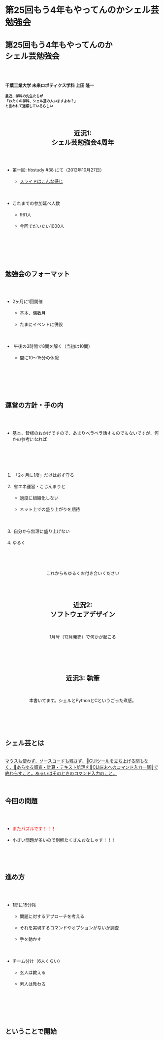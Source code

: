 # 第25回もう4年もやってんのかシェル芸勉強会
<h1 style="font-size: 180%;">第25回もう4年もやってんのか<br />
シェル芸勉強会</h1><br />
&nbsp;<br />
<br />
<strong>千葉工業大学 未来ロボティクス学科 上田 隆一</strong><br />
<br />
<strong style="font-size: 80%;">最近、学科の先生たちが<br />
「おたくの学科、シェル芸の人いますよね？」<br />
と言われて迷惑しているらしい</strong><br />
<br />
<!--nextpage--><br />
<h2 style="text-align: center;">近況1:<br />
シェル芸勉強会4周年</h2><br />
<ul><br />
 	<li style="text-align: left;">第一回: hbstudy #38 にて（2012年10月27日）<br />
<ul><br />
 	<li style="text-align: left;"><a href="http://www.slideshare.net/ryuichiueda/20121027-hbstudy38" target="_blank">スライドはこんな感じ</a></li><br />
</ul><br />
</li><br />
 	<li style="text-align: left;">これまでの参加延べ人数<br />
<ul><br />
 	<li style="text-align: left;">961人</li><br />
 	<li style="text-align: left;">今回でだいたい1000人</li><br />
</ul><br />
</li><br />
</ul><br />
<!--nextpage--><br />
<h2>勉強会のフォーマット</h2><br />
<ul><br />
 	<li>2ヶ月に1回開催<br />
<ul><br />
 	<li>基本、偶数月</li><br />
 	<li>たまにイベントに併設</li><br />
</ul><br />
</li><br />
 	<li> 午後の3時間で8問を解く（当初は10問）<br />
<ul><br />
 	<li>間に10〜15分の休憩</li><br />
</ul><br />
</li><br />
</ul><br />
<!--nextpage--><br />
<h2>運営の方針・手の内</h2><br />
<ul><br />
 	<li>基本、皆様のおかげですので、あまりベラベラ話すものでもないですが、何かの参考になれば</li><br />
</ul><br />
<!--nextpage--><br />
<ol><br />
 	<li> 「2ヶ月に1度」だけは必ず守る</li><br />
 	<li> 省エネ運営・こじんまりと<br />
<ul><br />
 	<li>過度に組織化しない</li><br />
 	<li>ネット上での盛り上がりを期待</li><br />
</ul><br />
</li><br />
 	<li> 自分から無理に盛り上げない</li><br />
 	<li>ゆるく</li><br />
</ol><br />
<!--nextpage--><br />
<p style="text-align: center;">これからもゆるくお付き合いください</p><br />
<!--nextpage--><br />
<h2 style="text-align: center;">近況2:<br />
ソフトウェアデザイン</h2><br />
<p style="text-align: center;">1月号（12月発売）で何かが起こる</p><br />
<p style="text-align: center;"><!--nextpage--></p><br />
<br />
<h2 style="text-align: center;">近況3: 執筆</h2><br />
<p style="text-align: center;">本書いてます。シェルとPythonとCというごった煮感。</p><br />
&nbsp;<br />
<br />
<!--nextpage--><br />
<h2>シェル芸とは</h2><br />
<a href="https://blog.ueda.asia/?page_id=1434" target="_blank">マウスも使わず、ソースコードも残さず、GUIツールを立ち上げる間もなく、あらゆる調査・計算・テキスト処理をCLI端末へのコマンド入力一撃で終わらすこと。あるいはそのときのコマンド入力のこと。</a><br />
<br />
<!--nextpage--><br />
<h2>今回の問題</h2><br />
<ul><br />
 	<li><span style="color: #ff0000;">またパズルです！！！</span></li><br />
 	<li>小さい問題が多いので別解たくさんおなしゃす！！！</li><br />
</ul><br />
<!--nextpage--><br />
<h2>進め方</h2><br />
<ul><br />
 	<li>1問に15分強<br />
<ul><br />
 	<li>問題に対するアプローチを考える</li><br />
 	<li>それを実現するコマンドやオプションがないか調査</li><br />
 	<li>手を動かす</li><br />
</ul><br />
</li><br />
 	<li>チーム分け（6人くらい）<br />
<ul><br />
 	<li>玄人は教える</li><br />
 	<li>素人は教わる</li><br />
</ul><br />
</li><br />
</ul><br />
<!--nextpage--><br />
<h2>ということで開始</h2>
